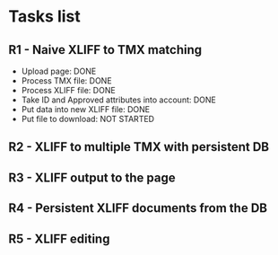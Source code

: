 # Tasks list

## R1 - Naive XLIFF to TMX matching

- Upload page: DONE
- Process TMX file: DONE
- Process XLIFF file: DONE
- Take ID and Approved attributes into account: DONE
- Put data into new XLIFF file: DONE
- Put file to download: NOT STARTED

## R2 - XLIFF to multiple TMX with persistent DB

## R3 - XLIFF output to the page

## R4 - Persistent XLIFF documents from the DB

## R5 - XLIFF editing
